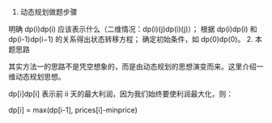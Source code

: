 1. 动态规划做题步骤

明确 dp(i)dp(i) 应该表示什么（二维情况：dp(i)(j)dp(i)(j)）；
根据 dp(i)dp(i) 和 dp(i-1)dp(i−1) 的关系得出状态转移方程；
确定初始条件，如 dp(0)dp(0)。
2. 本题思路

其实方法一的思路不是凭空想象的，而是由动态规划的思想演变而来。这里介绍一维动态规划思想。

dp[i]dp[i] 表示前 ii 天的最大利润，因为我们始终要使利润最大化，则：

dp[i] = max(dp[i-1], prices[i]-minprice)
